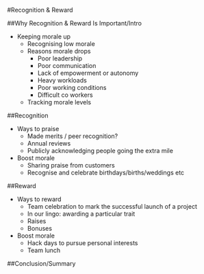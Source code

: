 #Recognition & Reward

##Why Recognition & Reward Is Important/Intro
- Keeping morale up
  - Recognising low morale
  - Reasons morale drops
    - Poor leadership
    - Poor communication
    - Lack of empowerment or autonomy
    - Heavy workloads
    - Poor working conditions
    - Difficult co workers
  - Tracking morale levels

##Recognition
- Ways to praise
  - Made merits / peer recognition?
  - Annual reviews
  - Publicly acknowledging people going the extra mile
- Boost morale
  - Sharing praise from customers
  - Recognise and celebrate birthdays/births/weddings etc

##Reward
- Ways to reward
  - Team celebration to mark the successful launch of a project
  - In our lingo: awarding a particular trait
  - Raises
  - Bonuses
- Boost morale
  - Hack days to pursue personal interests
  - Team lunch

##Conclusion/Summary
